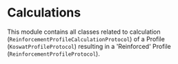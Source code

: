 # Calculations

This module contains all classes related to calculation (`ReinforcementProfileCalculationProtocol`) of a Profile (`KoswatProfileProtocol`) resulting in a 'Reinforced' Profile (`ReinforcementProfileProtocol`). 

